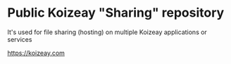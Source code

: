 # Public Koizeay "Sharing" repository
It's used for file sharing (hosting) on multiple Koizeay applications or services


https://koizeay.com
